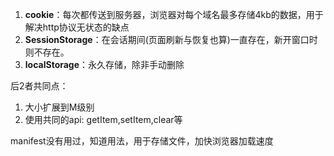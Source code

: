 1. **cookie**：每次都传送到服务器，浏览器对每个域名最多存储4kb的数据，用于解决http协议无状态的缺点
2. **SessionStorage**：在会话期间(页面刷新与恢复也算)一直存在，新开窗口时则不存在。
3. **localStorage**：永久存储，除非手动删除

后2者共同点：
1. 大小扩展到M级别
2. 使用共同的api: getItem,setItem,clear等

manifest没有用过，知道用法，用于存储文件，加快浏览器加载速度